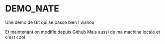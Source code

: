 # DEMO_NATE
Une démo de Git qui se passe bien ! wahou


Et maintenant on modifie depuis Github
Mais aussi de ma machine locale et c'est cool


